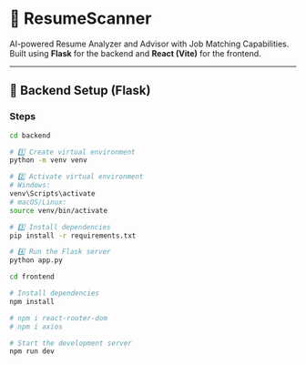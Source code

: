 # 📄 ResumeScanner

AI-powered Resume Analyzer and Advisor with Job Matching Capabilities. Built using **Flask** for the backend and **React (Vite)** for the frontend.

---
## 🚀 Backend Setup (Flask)

### Steps

```bash
cd backend

# 1️⃣ Create virtual environment
python -m venv venv

# 2️⃣ Activate virtual environment
# Windows:
venv\Scripts\activate
# macOS/Linux:
source venv/bin/activate

# 3️⃣ Install dependencies
pip install -r requirements.txt

# 4️⃣ Run the Flask server
python app.py
```

```bash
cd frontend

# Install dependencies
npm install

# npm i react-router-dom
# npm i axios

# Start the development server
npm run dev

```

